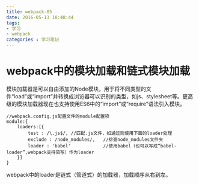 ```yaml
---
title: webpack-05
date: 2016-05-13 18:48:44
tags:
- 学习
- webpack
categories : 学习笔记
---
```

# webpack中的模块加载和链式模块加载
模块加载器是可以自由添加的Node模块，用于将不同类型的文件“load”或“import”并转换成浏览器可以识别的类型，如js、stylesheet等。更高级的模块加载器现在也支持使用ES6中的“import”或“require”语法引入模块。  
	
	//webpack.config.js配置文件的module配置项
	module:{
		loaders:[{
			test : /\.js$/,	//匹配.js文件，如通过则使用下面的loader处理
			exclude : /node_modules/,	//排查node_modules文件夹
			loader : 'babel'			//使用babel（也可以写成“babel-loader”,webpack支持简写）作为loader
		}]
	}
webpack中的loader是链式（管道式）的加载器，加载顺序从右到左。